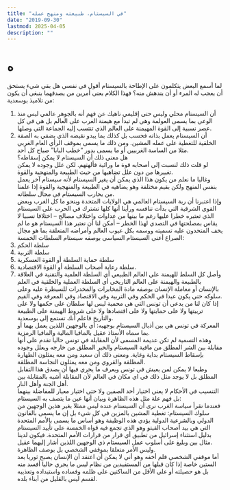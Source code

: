 ```yaml
---
title: "في السيستام، طبيعته ومنهج عمله"
date: "2019-09-30"
lastmod: 2025-04-05
description: ""
---
```

# **ه**

لما أسمع البعض يتكلمون على الإطاحة بالسيستام أقول في نفسي هل بقي شيء يستحق أن يعجب له المرء أو أن يندهش منه؟ فهذا الكلام يعني أمرين من يصدقهما ينبغي أن يكون من تلاميذ بوسعدية:  
1. أن السيستام محلي وليس حتى إقليمي ناهيك عن فهم أنه بالجوهر عالمي ليس منذ الوعي بما يسمى العولمة وهي لم تبدأ مع هيمنة الغرب على العالم بل هي في كل عصر نسبية إلى القوة المهيمنة على العالم الذي تنتسب إليه الجماعة التي وصلها.  
2. أن السيستام يعمل بذاته فحسب بل كذلك بما يبدو نقيضه الذي يضفي به الصفة الخلقية للتغطية على عمله المشين. ومن ذلك ما يسمى بموقف الرأي العام الغربي مثلا من الساسة الغربيين أو ما يسمى بدور “خطب البابا” صباح كل أحد.  
هل معنى ذلك أن السيستام لا يمكن إسقاطه؟  
لو قلت ذلك لنسبت إلى أصحابه قوة ما ورائية فألهتهم. لكن علل وجوده لا يمكن تغييرها من دون علل تضاهيها من حيث الطبيعة والمنهجية والقوة.  
وغالبا ما نعلم من يكون هذا الذي يمكن أن يغير السيستام لأنه سيستام آخر يعمل بنفس المنهج ولكن بقيم مختلفة وهو يضاهيه في الطبيعة والمنهجية والقوة إذا علمنا من يحارب السيستام في مجال سلطانه.  
وإذا اعتبرنا أن ربة السيستام العالمي هي الولايات المتحدة وبنحو ما كل الغرب وبعض القوى الشرقية التي بدأت تنافسه ورأينا أنها كلها تشترك في الحرب على السيستام الذي تعتبره خطرا عليها رغم ما بينها من عداوات واختلاف مصالح – اختلافا نسبيا لا يقاس بمصلحتها في التصدي لهذا الخطر – أمكن لنا أن نعتبر هذا السيستام هو ما لم يخف المتحدون عليه تسميته ووسمه بكل عيوب العالم وأمراضه المتعلقة بما هو مجال الصراع أعني السيستام السياسي بوصفه سيستام السلطات الخمسة:  
1. سلطة الحكم  
2. سلطة التربية  
3. سلطة حماية السلطة أو القوة العسكرية  
4. سلطة رعاية أصحاب السلطة أو القوة الاقتصادية.  
5. وأصل كل السلط للهيمنة على العالم الطبيعي أي السلطة العلمية والتقنية في العلاقة بالطبيعة والهيمنة على العالم التاريخي أي السلطة العملية والخلقية في العلم بالإنسان أو معاملة الإنسان بوصفه مادة المخابرات والمخدرات للسيطرة عليه وعلى سلوكه حتى يكون عبدا في الحكم وفي التربية وفي الاقتصاد وفي المعرفة وفي القيم.  
إذا كان لنا من يدعي أن تونس التي هي محمية ليس لها سلطان على حكمها ولا على تربيتها ولا على حمايتها ولا على اقتصادها ولا على شروط الهيمنة على الطبيعة والتاريخ فاعلم أنك تستمع إلى بوسعدية.  
المعركة في تونس هي بين أذيال السيستام بوجهيه: أي بالوجهين اللذين يعمل بهما أو بما سماه الأستاذ عقيل بالمافيا المالية والمافيا الرمزية.  
وهذه التسمية لم تكن عديمة المسمى لأن المقابلة في تونس حاليا تقدم على أنها مقابلة بين الشر المطلق من مافية السيستام والخير المطلق من خارجه ويعلل وجوده بإسقاط السيستام بداية وغاية. ومعنى ذلك أن سعيد ومن معه يمثلون الطهارة المطلقة والقروي ومن معه يمثلون النجاسة المطلقة.  
وطبعا لا يمكن لمن يعيش في تونس ويعرف ما يجري فيها أن يصدق هذا التقابل المطلق بل لا يوجد مثل ذلك في اي مكان في العالم لأن المقابلة أشبه بالمقابلة بين أهل الجنة وأهل النار.  
التنسيب في الأحكام لا يعني اختيار أحد الصفين ولا حتى اختيار معيار للمفاضلة بينهما بل فهم علة مثل هذه الظاهرة وبيان أنها عين ما يتصف به السيستام:  
فعندما نقرأ سياسة الغرب نرى أن السيستام عنده ليس ممثلا بغير هذين الوجهين من سلوك السيستام: تغطية المشين بالمزين في كل شيء بل إن ما يسمى بالقانون الدولي وبالشرعية الدولية يؤدي هذه الوظيفة وهو أساس ما يسمى بالأمم المتحدة التي هي بيد أصحاب الفيتو وهو الذي تجمع فيه قواه الخمسة على تأييد السيستام بدليل استثناء إسرائيل من تطبيق أي قرار من قرارات الأمم المتحدة. فيكون لدينا مثال بين وبليغ على أسلوب عمل السيستام ذي الوجهين اللذين أشار إليهما عقيل.  
وليس الأمر متعلقا بموقفي الشخصي بل بوصف الظاهرة.  
أما موقفي الشخصي فلم أخفه وهو أني لا يمكن أن اعتقد أن الإنسان يصبح ثوريا بعد الستين خاصة إذا كان قبلها من المستفيدين من نظام ليس ما يجري حاليا أفسد منه بل هو حصيلته أو على الأقل من الساكتين على ظلمه وفساده واستبداده وتعذيبه لقسم ليس بالقليل من أبناء بلده.

###
